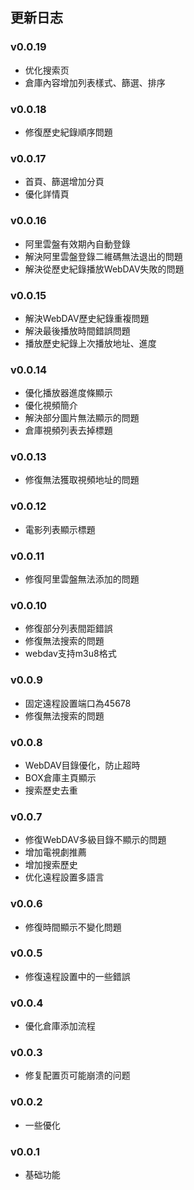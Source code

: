 ## 更新日志

### v0.0.19

* 优化搜索页
* 倉庫內容增加列表樣式、篩選、排序

### v0.0.18

* 修復歷史紀錄順序問題

### v0.0.17

* 首頁、篩選增加分頁
* 優化詳情頁

### v0.0.16

* 阿里雲盤有效期內自動登錄
* 解決阿里雲盤登錄二維碼無法退出的問題
* 解決從歷史紀錄播放WebDAV失敗的問題

### v0.0.15

* 解決WebDAV歷史紀錄重複問題
* 解決最後播放時間錯誤問題
* 播放歷史紀錄上次播放地址、進度

### v0.0.14

* 優化播放器進度條顯示
* 優化視頻簡介
* 解決部分圖片無法顯示的問題
* 倉庫視頻列表去掉標題

### v0.0.13

* 修復無法獲取視頻地址的問題

### v0.0.12

* 電影列表顯示標題

### v0.0.11

* 修復阿里雲盤無法添加的問題

### v0.0.10

* 修復部分列表間距錯誤
* 修復無法搜索的問題
* webdav支持m3u8格式

### v0.0.9

* 固定遠程設置端口為45678
* 修復無法搜索的問題

### v0.0.8

* WebDAV目錄優化，防止超時
* BOX倉庫主頁顯示
* 搜索歷史去重

### v0.0.7

* 修復WebDAV多級目錄不顯示的問題
* 增加電視劇推薦
* 增加搜索歷史
* 优化遠程設置多語言

### v0.0.6

* 修復時間顯示不變化問題

### v0.0.5

* 修復遠程設置中的一些錯誤

### v0.0.4

* 優化倉庫添加流程

### v0.0.3

* 修复配置页可能崩溃的问题

### v0.0.2

* 一些優化

### v0.0.1

* 基础功能